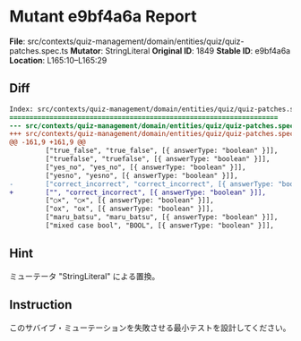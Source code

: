 # Mutant e9bf4a6a Report

**File**: src/contexts/quiz-management/domain/entities/quiz/quiz-patches.spec.ts
**Mutator**: StringLiteral
**Original ID**: 1849
**Stable ID**: e9bf4a6a
**Location**: L165:10–L165:29

## Diff

```diff
Index: src/contexts/quiz-management/domain/entities/quiz/quiz-patches.spec.ts
===================================================================
--- src/contexts/quiz-management/domain/entities/quiz/quiz-patches.spec.ts	original
+++ src/contexts/quiz-management/domain/entities/quiz/quiz-patches.spec.ts	mutated #1849
@@ -161,9 +161,9 @@
         ["true_false", "true_false", [{ answerType: "boolean" }]],
         ["truefalse", "truefalse", [{ answerType: "boolean" }]],
         ["yes_no", "yes_no", [{ answerType: "boolean" }]],
         ["yesno", "yesno", [{ answerType: "boolean" }]],
-        ["correct_incorrect", "correct_incorrect", [{ answerType: "boolean" }]],
+        ["", "correct_incorrect", [{ answerType: "boolean" }]],
         ["○×", "○×", [{ answerType: "boolean" }]],
         ["ox", "ox", [{ answerType: "boolean" }]],
         ["maru_batsu", "maru_batsu", [{ answerType: "boolean" }]],
         ["mixed case bool", "BOOL", [{ answerType: "boolean" }]],
```

## Hint

ミューテータ "StringLiteral" による置換。

## Instruction

このサバイブ・ミューテーションを失敗させる最小テストを設計してください。
